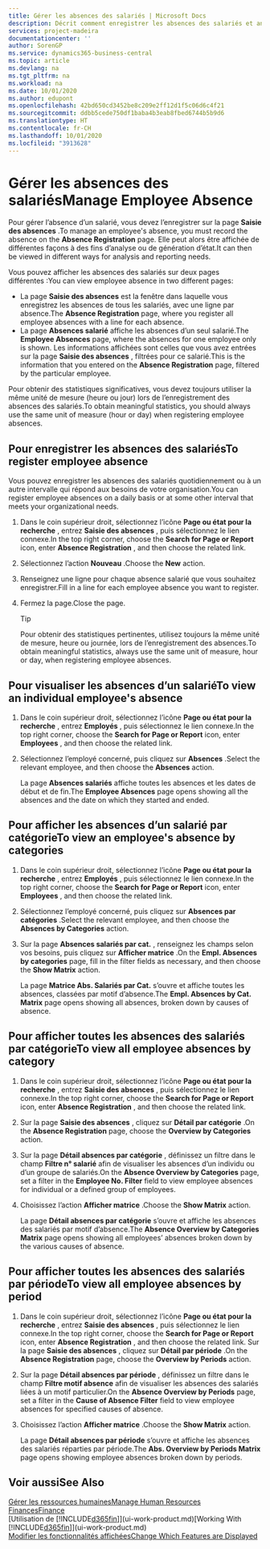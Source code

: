 ```yaml
---
title: Gérer les absences des salariés | Microsoft Docs
description: Décrit comment enregistrer les absences des salariés et analyser les statistiques d’indisponibilité.
services: project-madeira
documentationcenter: ''
author: SorenGP
ms.service: dynamics365-business-central
ms.topic: article
ms.devlang: na
ms.tgt_pltfrm: na
ms.workload: na
ms.date: 10/01/2020
ms.author: edupont
ms.openlocfilehash: 42bd650cd3452be8c209e2ff12d1f5c06d6c4f21
ms.sourcegitcommit: ddbb5cede750df1baba4b3eab8fbed6744b5b9d6
ms.translationtype: HT
ms.contentlocale: fr-CH
ms.lasthandoff: 10/01/2020
ms.locfileid: "3913628"
---
```

# <a name="manage-employee-absence"></a><span data-ttu-id="b15b3-103">Gérer les absences des salariés</span><span class="sxs-lookup"><span data-stu-id="b15b3-103">Manage Employee Absence</span></span>
<span data-ttu-id="b15b3-104">Pour gérer l’absence d’un salarié, vous devez l’enregistrer sur la page **Saisie des absences** .</span><span class="sxs-lookup"><span data-stu-id="b15b3-104">To manage an employee's absence, you must record the absence on the **Absence Registration** page.</span></span> <span data-ttu-id="b15b3-105">Elle peut alors être affichée de différentes façons à des fins d’analyse ou de génération d’état.</span><span class="sxs-lookup"><span data-stu-id="b15b3-105">It can then be viewed in different ways for analysis and reporting needs.</span></span>

<span data-ttu-id="b15b3-106">Vous pouvez afficher les absences des salariés sur deux pages différentes :</span><span class="sxs-lookup"><span data-stu-id="b15b3-106">You can view employee absence in two different pages:</span></span>

* <span data-ttu-id="b15b3-107">La page **Saisie des absences** est la fenêtre dans laquelle vous enregistrez les absences de tous les salariés, avec une ligne par absence.</span><span class="sxs-lookup"><span data-stu-id="b15b3-107">The **Absence Registration** page, where you register all employee absences with a line for each absence.</span></span>
* <span data-ttu-id="b15b3-108">La page **Absences salarié** affiche les absences d’un seul salarié.</span><span class="sxs-lookup"><span data-stu-id="b15b3-108">The **Employee Absences** page, where the absences for one employee only is shown.</span></span> <span data-ttu-id="b15b3-109">Les informations affichées sont celles que vous avez entrées sur la page **Saisie des absences** , filtrées pour ce salarié.</span><span class="sxs-lookup"><span data-stu-id="b15b3-109">This is the information that you entered on the **Absence Registration** page, filtered by the particular employee.</span></span>

<span data-ttu-id="b15b3-110">Pour obtenir des statistiques significatives, vous devez toujours utiliser la même unité de mesure (heure ou jour) lors de l’enregistrement des absences des salariés.</span><span class="sxs-lookup"><span data-stu-id="b15b3-110">To obtain meaningful statistics, you should always use the same unit of measure (hour or day) when registering employee absences.</span></span>

## <a name="to-register-employee-absence"></a><span data-ttu-id="b15b3-111">Pour enregistrer les absences des salariés</span><span class="sxs-lookup"><span data-stu-id="b15b3-111">To register employee absence</span></span>
<span data-ttu-id="b15b3-112">Vous pouvez enregistrer les absences des salariés quotidiennement ou à un autre intervalle qui répond aux besoins de votre organisation.</span><span class="sxs-lookup"><span data-stu-id="b15b3-112">You can register employee absences on a daily basis or at some other interval that meets your organizational needs.</span></span>

1. <span data-ttu-id="b15b3-113">Dans le coin supérieur droit, sélectionnez l’icône **Page ou état pour la recherche** , entrez **Saisie des absences** , puis sélectionnez le lien connexe.</span><span class="sxs-lookup"><span data-stu-id="b15b3-113">In the top right corner, choose the **Search for Page or Report** icon, enter **Absence Registration** , and then choose the related link.</span></span>
2. <span data-ttu-id="b15b3-114">Sélectionnez l’action **Nouveau** .</span><span class="sxs-lookup"><span data-stu-id="b15b3-114">Choose the **New** action.</span></span>
3. <span data-ttu-id="b15b3-115">Renseignez une ligne pour chaque absence salarié que vous souhaitez enregistrer.</span><span class="sxs-lookup"><span data-stu-id="b15b3-115">Fill in a line for each employee absence you want to register.</span></span>
4. <span data-ttu-id="b15b3-116">Fermez la page.</span><span class="sxs-lookup"><span data-stu-id="b15b3-116">Close the page.</span></span>

    > [!Tip]
    > <span data-ttu-id="b15b3-117">Pour obtenir des statistiques pertinentes, utilisez toujours la même unité de mesure, heure ou journée, lors de l’enregistrement des absences.</span><span class="sxs-lookup"><span data-stu-id="b15b3-117">To obtain meaningful statistics, always use the same unit of measure, hour or day, when registering employee absences.</span></span>

## <a name="to-view-an-individual-employees-absence"></a><span data-ttu-id="b15b3-118">Pour visualiser les absences d’un salarié</span><span class="sxs-lookup"><span data-stu-id="b15b3-118">To view an individual employee's absence</span></span>
1. <span data-ttu-id="b15b3-119">Dans le coin supérieur droit, sélectionnez l’icône **Page ou état pour la recherche** , entrez **Employés** , puis sélectionnez le lien connexe.</span><span class="sxs-lookup"><span data-stu-id="b15b3-119">In the top right corner, choose the **Search for Page or Report** icon, enter **Employees** , and then choose the related link.</span></span>
2. <span data-ttu-id="b15b3-120">Sélectionnez l’employé concerné, puis cliquez sur **Absences** .</span><span class="sxs-lookup"><span data-stu-id="b15b3-120">Select the relevant employee, and then choose the **Absences** action.</span></span>

    <span data-ttu-id="b15b3-121">La page **Absences salariés** affiche toutes les absences et les dates de début et de fin.</span><span class="sxs-lookup"><span data-stu-id="b15b3-121">The **Employee Absences** page opens showing all the absences and the date on which they started and ended.</span></span>

## <a name="to-view-an-employees-absence-by-categories"></a><span data-ttu-id="b15b3-122">Pour afficher les absences d’un salarié par catégorie</span><span class="sxs-lookup"><span data-stu-id="b15b3-122">To view an employee's absence by categories</span></span>
1. <span data-ttu-id="b15b3-123">Dans le coin supérieur droit, sélectionnez l’icône **Page ou état pour la recherche** , entrez **Employés** , puis sélectionnez le lien connexe.</span><span class="sxs-lookup"><span data-stu-id="b15b3-123">In the top right corner, choose the **Search for Page or Report** icon, enter **Employees** , and then choose the related link.</span></span>
2. <span data-ttu-id="b15b3-124">Sélectionnez l’employé concerné, puis cliquez sur **Absences par catégories** .</span><span class="sxs-lookup"><span data-stu-id="b15b3-124">Select the relevant employee, and then choose the **Absences by Categories** action.</span></span>
3. <span data-ttu-id="b15b3-125">Sur la page **Absences salariés par cat.** , renseignez les champs selon vos besoins, puis cliquez sur **Afficher matrice** .</span><span class="sxs-lookup"><span data-stu-id="b15b3-125">On the **Empl. Absences by categories** page, fill in the filter fields as necessary, and then choose the **Show Matrix** action.</span></span>

    <span data-ttu-id="b15b3-126">La page **Matrice Abs. Salariés par Cat.** s’ouvre et affiche toutes les absences, classées par motif d’absence.</span><span class="sxs-lookup"><span data-stu-id="b15b3-126">The **Empl. Absences by Cat. Matrix** page opens showing all absences, broken down by causes of absence.</span></span>

## <a name="to-view-all-employee-absences-by-category"></a><span data-ttu-id="b15b3-127">Pour afficher toutes les absences des salariés par catégorie</span><span class="sxs-lookup"><span data-stu-id="b15b3-127">To view all employee absences by category</span></span>
1. <span data-ttu-id="b15b3-128">Dans le coin supérieur droit, sélectionnez l’icône **Page ou état pour la recherche** , entrez **Saisie des absences** , puis sélectionnez le lien connexe.</span><span class="sxs-lookup"><span data-stu-id="b15b3-128">In the top right corner, choose the **Search for Page or Report** icon, enter **Absence Registration** , and then choose the related link.</span></span>
2. <span data-ttu-id="b15b3-129">Sur la page **Saisie des absences** , cliquez sur **Détail par catégorie** .</span><span class="sxs-lookup"><span data-stu-id="b15b3-129">On the **Absence Registration** page, choose the **Overview by Categories** action.</span></span>
3. <span data-ttu-id="b15b3-130">Sur la page **Détail absences par catégorie** , définissez un filtre dans le champ **Filtre n° salarié** afin de visualiser les absences d’un individu ou d’un groupe de salariés.</span><span class="sxs-lookup"><span data-stu-id="b15b3-130">On the **Absence Overview by Categories** page, set a filter in the **Employee No. Filter** field to view employee absences for individual or a defined group of employees.</span></span>
4. <span data-ttu-id="b15b3-131">Choisissez l’action **Afficher matrice** .</span><span class="sxs-lookup"><span data-stu-id="b15b3-131">Choose the **Show Matrix** action.</span></span>

    <span data-ttu-id="b15b3-132">La page **Détail absences par catégorie** s’ouvre et affiche les absences des salariés par motif d’absence.</span><span class="sxs-lookup"><span data-stu-id="b15b3-132">The **Absence Overview by Categories Matrix** page opens showing all employees’ absences broken down by the various causes of absence.</span></span>

## <a name="to-view-all-employee-absences-by-period"></a><span data-ttu-id="b15b3-133">Pour afficher toutes les absences des salariés par période</span><span class="sxs-lookup"><span data-stu-id="b15b3-133">To view all employee absences by period</span></span>
1. <span data-ttu-id="b15b3-134">Dans le coin supérieur droit, sélectionnez l’icône **Page ou état pour la recherche** , entrez **Saisie des absences** , puis sélectionnez le lien connexe.</span><span class="sxs-lookup"><span data-stu-id="b15b3-134">In the top right corner, choose the **Search for Page or Report** icon, enter **Absence Registration** , and then choose the related link.</span></span>
   <span data-ttu-id="b15b3-135">Sur la page **Saisie des absences** , cliquez sur **Détail par période** .</span><span class="sxs-lookup"><span data-stu-id="b15b3-135">On the **Absence Registration** page, choose the **Overview by Periods** action.</span></span>
2. <span data-ttu-id="b15b3-136">Sur la page **Détail absences par période** , définissez un filtre dans le champ **Filtre motif absence** afin de visualiser les absences des salariés liées à un motif particulier.</span><span class="sxs-lookup"><span data-stu-id="b15b3-136">On the **Absence Overview by Periods** page, set a filter in the **Cause of Absence Filter** field to view employee absences for specified causes of absence.</span></span>
3. <span data-ttu-id="b15b3-137">Choisissez l’action **Afficher matrice** .</span><span class="sxs-lookup"><span data-stu-id="b15b3-137">Choose the **Show Matrix** action.</span></span>

    <span data-ttu-id="b15b3-138">La page **Détail absences par période** s’ouvre et affiche les absences des salariés réparties par période.</span><span class="sxs-lookup"><span data-stu-id="b15b3-138">The **Abs. Overview by Periods Matrix** page opens showing employee absences broken down by periods.</span></span>

## <a name="see-also"></a><span data-ttu-id="b15b3-139">Voir aussi</span><span class="sxs-lookup"><span data-stu-id="b15b3-139">See Also</span></span>
[<span data-ttu-id="b15b3-140">Gérer les ressources humaines</span><span class="sxs-lookup"><span data-stu-id="b15b3-140">Manage Human Resources</span></span>](hr-manage-human-resources.md)  
[<span data-ttu-id="b15b3-141">Finances</span><span class="sxs-lookup"><span data-stu-id="b15b3-141">Finance</span></span>](finance.md)  
<span data-ttu-id="b15b3-142">[Utilisation de [!INCLUDE[d365fin](includes/d365fin_md.md)]](ui-work-product.md)</span><span class="sxs-lookup"><span data-stu-id="b15b3-142">[Working With [!INCLUDE[d365fin](includes/d365fin_md.md)]](ui-work-product.md)</span></span>  
[<span data-ttu-id="b15b3-143">Modifier les fonctionnalités affichées</span><span class="sxs-lookup"><span data-stu-id="b15b3-143">Change Which Features are Displayed</span></span>](ui-experiences.md)
